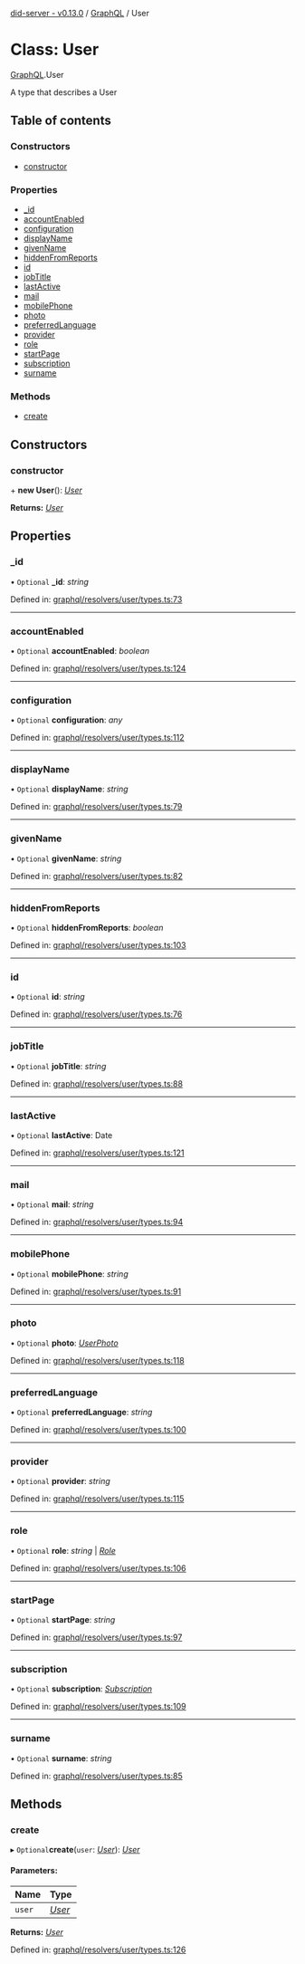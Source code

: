 [did-server - v0.13.0](../README.md) / [GraphQL](../modules/graphql.md) / User

# Class: User

[GraphQL](../modules/graphql.md).User

A type that describes a User

## Table of contents

### Constructors

- [constructor](graphql.user.md#constructor)

### Properties

- [\_id](graphql.user.md#_id)
- [accountEnabled](graphql.user.md#accountenabled)
- [configuration](graphql.user.md#configuration)
- [displayName](graphql.user.md#displayname)
- [givenName](graphql.user.md#givenname)
- [hiddenFromReports](graphql.user.md#hiddenfromreports)
- [id](graphql.user.md#id)
- [jobTitle](graphql.user.md#jobtitle)
- [lastActive](graphql.user.md#lastactive)
- [mail](graphql.user.md#mail)
- [mobilePhone](graphql.user.md#mobilephone)
- [photo](graphql.user.md#photo)
- [preferredLanguage](graphql.user.md#preferredlanguage)
- [provider](graphql.user.md#provider)
- [role](graphql.user.md#role)
- [startPage](graphql.user.md#startpage)
- [subscription](graphql.user.md#subscription)
- [surname](graphql.user.md#surname)

### Methods

- [create](graphql.user.md#create)

## Constructors

### constructor

\+ **new User**(): [*User*](graphql.user.md)

**Returns:** [*User*](graphql.user.md)

## Properties

### \_id

• `Optional` **\_id**: *string*

Defined in: [graphql/resolvers/user/types.ts:73](https://github.com/Puzzlepart/did/blob/dev/server/graphql/resolvers/user/types.ts#L73)

___

### accountEnabled

• `Optional` **accountEnabled**: *boolean*

Defined in: [graphql/resolvers/user/types.ts:124](https://github.com/Puzzlepart/did/blob/dev/server/graphql/resolvers/user/types.ts#L124)

___

### configuration

• `Optional` **configuration**: *any*

Defined in: [graphql/resolvers/user/types.ts:112](https://github.com/Puzzlepart/did/blob/dev/server/graphql/resolvers/user/types.ts#L112)

___

### displayName

• `Optional` **displayName**: *string*

Defined in: [graphql/resolvers/user/types.ts:79](https://github.com/Puzzlepart/did/blob/dev/server/graphql/resolvers/user/types.ts#L79)

___

### givenName

• `Optional` **givenName**: *string*

Defined in: [graphql/resolvers/user/types.ts:82](https://github.com/Puzzlepart/did/blob/dev/server/graphql/resolvers/user/types.ts#L82)

___

### hiddenFromReports

• `Optional` **hiddenFromReports**: *boolean*

Defined in: [graphql/resolvers/user/types.ts:103](https://github.com/Puzzlepart/did/blob/dev/server/graphql/resolvers/user/types.ts#L103)

___

### id

• `Optional` **id**: *string*

Defined in: [graphql/resolvers/user/types.ts:76](https://github.com/Puzzlepart/did/blob/dev/server/graphql/resolvers/user/types.ts#L76)

___

### jobTitle

• `Optional` **jobTitle**: *string*

Defined in: [graphql/resolvers/user/types.ts:88](https://github.com/Puzzlepart/did/blob/dev/server/graphql/resolvers/user/types.ts#L88)

___

### lastActive

• `Optional` **lastActive**: Date

Defined in: [graphql/resolvers/user/types.ts:121](https://github.com/Puzzlepart/did/blob/dev/server/graphql/resolvers/user/types.ts#L121)

___

### mail

• `Optional` **mail**: *string*

Defined in: [graphql/resolvers/user/types.ts:94](https://github.com/Puzzlepart/did/blob/dev/server/graphql/resolvers/user/types.ts#L94)

___

### mobilePhone

• `Optional` **mobilePhone**: *string*

Defined in: [graphql/resolvers/user/types.ts:91](https://github.com/Puzzlepart/did/blob/dev/server/graphql/resolvers/user/types.ts#L91)

___

### photo

• `Optional` **photo**: [*UserPhoto*](graphql.userphoto.md)

Defined in: [graphql/resolvers/user/types.ts:118](https://github.com/Puzzlepart/did/blob/dev/server/graphql/resolvers/user/types.ts#L118)

___

### preferredLanguage

• `Optional` **preferredLanguage**: *string*

Defined in: [graphql/resolvers/user/types.ts:100](https://github.com/Puzzlepart/did/blob/dev/server/graphql/resolvers/user/types.ts#L100)

___

### provider

• `Optional` **provider**: *string*

Defined in: [graphql/resolvers/user/types.ts:115](https://github.com/Puzzlepart/did/blob/dev/server/graphql/resolvers/user/types.ts#L115)

___

### role

• `Optional` **role**: *string* \| [*Role*](graphql.role.md)

Defined in: [graphql/resolvers/user/types.ts:106](https://github.com/Puzzlepart/did/blob/dev/server/graphql/resolvers/user/types.ts#L106)

___

### startPage

• `Optional` **startPage**: *string*

Defined in: [graphql/resolvers/user/types.ts:97](https://github.com/Puzzlepart/did/blob/dev/server/graphql/resolvers/user/types.ts#L97)

___

### subscription

• `Optional` **subscription**: [*Subscription*](graphql.subscription.md)

Defined in: [graphql/resolvers/user/types.ts:109](https://github.com/Puzzlepart/did/blob/dev/server/graphql/resolvers/user/types.ts#L109)

___

### surname

• `Optional` **surname**: *string*

Defined in: [graphql/resolvers/user/types.ts:85](https://github.com/Puzzlepart/did/blob/dev/server/graphql/resolvers/user/types.ts#L85)

## Methods

### create

▸ `Optional`**create**(`user`: [*User*](graphql.user.md)): [*User*](graphql.user.md)

#### Parameters:

Name | Type |
:------ | :------ |
`user` | [*User*](graphql.user.md) |

**Returns:** [*User*](graphql.user.md)

Defined in: [graphql/resolvers/user/types.ts:126](https://github.com/Puzzlepart/did/blob/dev/server/graphql/resolvers/user/types.ts#L126)

